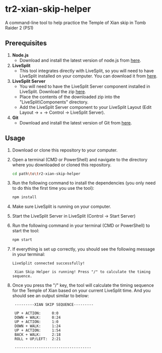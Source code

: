 # tr2-xian-skip-helper

A command-line tool to help practice the Temple of Xian skip in Tomb Raider 2 (PS1)

## Prerequisites

1. **Node.js**
   - Download and install the latest version of node.js from [here](https://nodejs.org/en/download/).
2. **LiveSplit**
   - This tool integrates directly with LiveSplit, so you will need to have LiveSplit installed on your computer. You can download it from [here](https://livesplit.org/downloads/).
3. **LiveSplit Server**
   - You will need to have the LiveSplit Server component installed in LiveSplit. Download the zip [here](https://github.com/LiveSplit/LiveSplit.Server/releases).
   - Place the contents of the downloaded zip into the "LiveSplit\Components" directory.
   - Add the LiveSplit Server component to your LiveSplit Layout (Edit Layout -> + -> Control -> LiveSplit Server).
4. **Git**
   - Download and install the latest version of Git from [here](https://git-scm.com/downloads).

## Usage

1. Download or clone this repository to your computer.
2. Open a terminal (CMD or PowerShell) and navigate to the directory where you downloaded or cloned this repository.
   ```bash
   cd path\to\tr2-xian-skip-helper
   ```
3. Run the following command to install the dependencies (you only need to do this the first time you use the tool):
   ```bash
   npm install
   ```
4. Make sure LiveSplit is running on your computer.
5. Start the LiveSplit Server in LiveSplit (Control -> Start Server)
6. Run the following command in your terminal (CMD or PowerShell) to start the tool:
   ```bash
   npm start
   ```
7. If everything is set up correctly, you should see the following message in your terminal:

   ```
   LiveSplit connected successfully!

    Xian Skip Helper is running! Press "/" to calculate the timing sequence.
   ```

8. Once you press the "/" key, the tool will calculate the timing sequence for the Temple of Xian based on your current LiveSplit time. And you should see an output similar to below:

   ```
    ---------XIAN SKIP SEQUENCE---------

    UP + ACTION:     0:0
    DOWN + WALK:     0:24
    UP + ACTION:     1:0
    DOWN + WALK:     1:24
    UP + ACTION:     1:54
    BACK + WALK:     2:18
    ROLL + UP/LEFT:  2:21

    -----------------------------------
   ```
